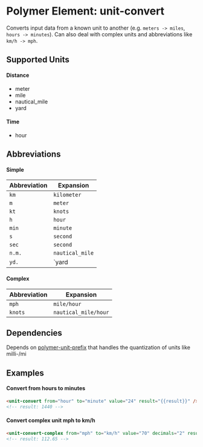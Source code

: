 Polymer Element: unit-convert
=============================

Converts input data from a known unit to another (e.g. `meters -> miles`, `hours -> minutes`). Can also deal with complex units and abbreviations like `km/h -> mph`.

Supported Units
---------------

#### Distance

- meter
- mile
- nautical_mile
- yard

#### Time

- hour

Abbreviations
-------------

#### Simple

| Abbreviation | Expansion       |
| ------------ | --------------- |
| `km`         | `kilometer`     |
| `m`          | `meter`         |
| `kt`         | `knots`         |
| `h`          | `hour`          |
| `min`        | `minute`        |
| `s`          | `second`        |
| `sec`        | `second`        |
| `n.m.`       | `nautical_mile` |
| `yd.`        | `yard           |

#### Complex

| Abbreviation | Expansion            |
| ------------ | -------------------- |
| `mph`        | `mile/hour`          |
| `knots`      | `nautical_mile/hour` |

Dependencies
------------

Depends on [polymer-unit-prefix](https://github.com/gronke/polymer-unit-prefix) that handles the quantization of units like milli-/mi

Examples
--------

#### Convert from hours to minutes

```html
<unit-convert from="hour" to="minute" value="24" result="{{result}}" />
<!-- result: 1440 -->
```

#### Convert complex unit mph to km/h

```html
<unit-convert-complex from="mph" to="km/h" value="70" decimals="2" result="{{result}}" />
<!-- result: 112.65 -->
```
